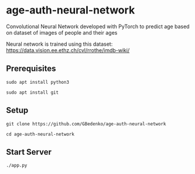 # age-auth-neural-network

Convolutional Neural Network developed with PyTorch to predict age based on dataset of images of people and their ages

Neural network is trained using this dataset: https://data.vision.ee.ethz.ch/cvl/rrothe/imdb-wiki/


## Prerequisites

```console
sudo apt install python3

sudo apt install git
```

## Setup

```console
git clone https://github.com/GBedenko/age-auth-neural-network

cd age-auth-neural-network
```

## Start Server

```console
./app.py
```
